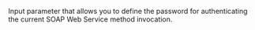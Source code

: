 Input parameter that allows you to define the password for authenticating the current SOAP Web Service method invocation.
